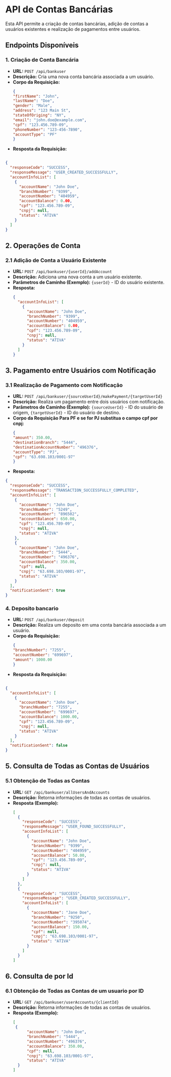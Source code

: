 # API de Contas Bancárias

Esta API permite a criação de contas bancárias, adição de contas a usuários existentes e realização de pagamentos entre usuários.

## Endpoints Disponíveis

### 1. Criação de Conta Bancária

- **URL:** `POST /api/bankuser`
- **Descrição:** Cria uma nova conta bancária associada a um usuário.
- **Corpo da Requisição:**
  ```json
  {
  "firstName": "John",
  "lastName": "Doe",
  "gender": "Male",
  "address": "123 Main St",
  "stateOfOriging": "NY",
  "email": "john.doe@example.com",
  "cpf": "123.456.789-09",
  "phoneNumber": "123-456-7890",
  "accountType": "PF"
  }

- **Resposta da Requisição:**

```json

{
  "responseCode": "SUCCESS",
  "responseMessage": "USER_CREATED_SUCCESSFULLY",
  "accountInfoList": [
    {
      "accountName": "John Doe",
      "branchNumber": "9399",
      "accountNumber": "404959",
      "accountBalance": 0.00,
      "cpf": "123.456.789-09",
      "cnpj": null,
      "status": "ATIVA"
    }
  ]
}
```

## 2. Operações de Conta

### 2.1 Adição de Conta a Usuário Existente

- **URL:** `POST /api/bankuser/{userId}/addAccount`
- **Descrição:** Adiciona uma nova conta a um usuário existente.
- **Parâmetros de Caminho (Exemplo):** `{userId}` - ID do usuário existente.
- **Resposta:**
  ```json
  {
    "accountInfoList": [
      {
        "accountName": "John Doe",
        "branchNumber": "9399",
        "accountNumber": "404959",
        "accountBalance": 0.00,
        "cpf": "123.456.789-09",
        "cnpj": null,
        "status": "ATIVA"
      }
    ]
  }

## 3. Pagamento entre Usuários com Notificação

### 3.1 Realização de Pagamento com Notificação

- **URL:** `POST /api/bankuser/{sourceUserId}/makePayment/{targetUserId}`
- **Descrição:** Realiza um pagamento entre dois usuários com notificação.
- **Parâmetros de Caminho (Exemplo):** `{sourceUserId}` - ID do usuário de origem, `{targetUserId}` - ID do usuário de destino.
- **Corpo da Requisição Para PF e se for PJ substitua o campo cpf por cnpj:**
  ```json
  {
  "amount": 350.00,
  "destinationBranch": "5444",
  "destinationAccountNumber": "496376",
  "accountType": "PJ",
  "cpf": "63.698.103/0001-97"
  }

- **Resposta:**

```json
{
  "responseCode": "SUCCESS",
  "responseMessage": "TRANSACTION_SUCCESSFULLY_COMPLETED",
  "accountInfoList": [
    {
      "accountName": "John Doe",
      "branchNumber": "5249",
      "accountNumber": "896502",
      "accountBalance": 650.00,
      "cpf": "123.456.789-09",
      "cnpj": null,
      "status": "ATIVA"
    },
    {
      "accountName": "John Doe",
      "branchNumber": "5444",
      "accountNumber": "496376",
      "accountBalance": 350.00,
      "cpf": null,
      "cnpj": "63.698.103/0001-97",
      "status": "ATIVA"
    }
  ],
  "notificationSent": true
}
```

### 4. Deposito bancario

- **URL:** `POST /api/bankuser/deposit`
- **Descrição:** Realiza um deposito em uma conta bancária associada a um usuário.
- **Corpo da Requisição:**
  ```json
  {
  "branchNumber": "7255",
  "accountNumber": "699697",
  "amount": 1000.00
  }

- **Resposta da Requisição:**

```json

{
  "accountInfoList": [
    {
      "accountName": "John Doe",
      "branchNumber": "7255",
      "accountNumber": "699697",
      "accountBalance": 1000.00,
      "cpf": "123.456.789-09",
      "cnpj": null,
      "status": "ATIVA"
    }
  ],
  "notificationSent": false
}
```

## 5. Consulta de Todas as Contas de Usuários

### 5.1 Obtenção de Todas as Contas

- **URL:** `GET /api/bankuser/allUsersAndAccounts`
- **Descrição:** Retorna informações de todas as contas de usuários.
- **Resposta (Exemplo):**
  ```json
  [
    {
      "responseCode": "SUCCESS",
      "responseMessage": "USER_FOUND_SUCCESSFULLY",
      "accountInfoList": [
        {
          "accountName": "John Doe",
          "branchNumber": "9399",
          "accountNumber": "404959",
          "accountBalance": 50.00,
          "cpf": "123.456.789-09",
          "cnpj": null,
          "status": "ATIVA"
        }
      ]
    },
    {
      "responseCode": "SUCCESS",
      "responseMessage": "USER_CREATED_SUCCESSFULLY",
      "accountInfoList": [
        {
          "accountName": "Jane Doe",
          "branchNumber": "9250",
          "accountNumber": "395074",
          "accountBalance": 150.00,
          "cpf": null,
          "cnpj": "63.698.103/0001-97",
          "status": "ATIVA"
        }
      ]
    }
  ]

## 6. Consulta de por Id

### 6.1 Obtenção de Todas as Contas de um usuario por ID

- **URL:** `GET /api/bankuser/userAccounts/{clientId}`
- **Descrição:** Retorna informações de todas as contas de usuários.
- **Resposta (Exemplo):**
  ```json
  [
   {  
		"accountName": "John Doe",
		"branchNumber": "5444",
		"accountNumber": "496376",
		"accountBalance": 350.00,
		"cpf": null,
		"cnpj": "63.698.103/0001-97",
		"status": "ATIVA"
    }
  ]